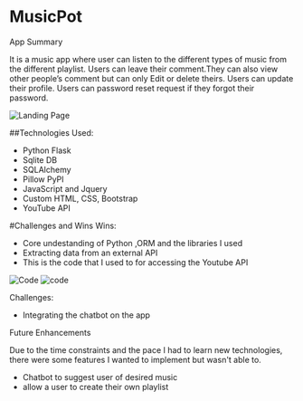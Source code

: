 # MusicPot
App Summary 

It is a music app where user can listen to the different types of music from the different playlist.
Users can leave their comment.They can also view other people’s comment but can only Edit or delete theirs.
Users can update their profile.
Users can password reset request if they forgot their password. 



![Landing Page](https://cdn.glitch.com/e44c1459-375a-46ea-8f25-54f46de96c85%2FScreen%20Shot%202019-04-11%20at%2010.34.21%20PM.png?1555047330692)








##Technologies Used:

- Python Flask
- Sqlite DB
- SQLAlchemy
- Pillow PyPI
- JavaScript and Jquery
- Custom HTML, CSS, Bootstrap
- YouTube API

#Challenges and Wins
 Wins: 
  - Core undestanding of Python ,ORM and the libraries I used
  - Extracting data from an external API
- This is the code that I used to for accessing the Youtube API

 ![Code](https://cdn.glitch.com/e44c1459-375a-46ea-8f25-54f46de96c85%2FScreen%20Shot%202019-04-11%20at%209.56.12%20PM.png?1555047580208)
 ![code](https://cdn.glitch.com/e44c1459-375a-46ea-8f25-54f46de96c85%2FScreen%20Shot%202019-04-11%20at%209.56.53%20PM.png?1555047724987)
  
 Challenges:
  - Integrating the chatbot on the app
 
 

Future Enhancements

Due to the time constraints and the pace I had to learn new technologies, there were some features I wanted to implement but wasn't able to.
- Chatbot to suggest user of desired music
- allow a user to create their own playlist



